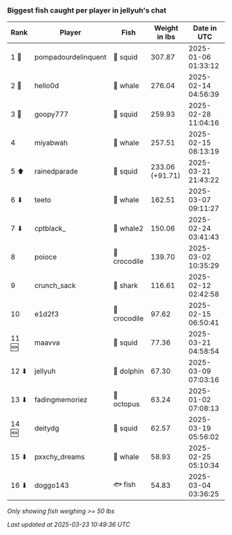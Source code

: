 ### Biggest fish caught per player in jellyuh's chat
| Rank | Player | Fish | Weight in lbs | Date in UTC |
|------|--------|-----------|---------|-----|
| 1 🥇  | pompadourdelinquent | 🦑 squid | 307.87 | 2025-01-06 01:33:12 |
| 2 🥈  | hello0d | 🐳 whale | 276.04 | 2025-02-14 04:56:39 |
| 3 🥉  | goopy777 | 🦑 squid | 259.93 | 2025-02-28 11:04:16 |
| 4  | miyabwah | 🐳 whale | 257.51 | 2025-02-15 08:13:19 |
| 5 ⬆ | rainedparade | 🦑 squid | 233.06 (+91.71) | 2025-03-21 21:43:22 |
| 6 ⬇ | teeto | 🐳 whale | 162.51 | 2025-03-07 09:11:27 |
| 7 ⬇ | cptblack_ | 🐋 whale2 | 150.06 | 2025-02-24 03:41:43 |
| 8  | poioce | 🐊 crocodile | 139.70 | 2025-03-02 10:35:29 |
| 9  | crunch_sack | 🦈 shark | 116.61 | 2025-02-12 02:42:58 |
| 10  | e1d2f3 | 🐊 crocodile | 97.62 | 2025-02-15 06:50:41 |
| 11 🆕 | maavva | 🦑 squid | 77.36 | 2025-03-21 04:58:54 |
| 12 ⬇ | jellyuh | 🐬 dolphin | 67.30 | 2025-03-09 07:03:16 |
| 13 ⬇ | fadingmemoriez | 🐙 octopus | 63.24 | 2025-01-02 07:08:13 |
| 14 🆕 | deitydg | 🦑 squid | 62.57 | 2025-03-19 05:56:02 |
| 15 ⬇ | pxxchy_dreams | 🐳 whale | 58.93 | 2025-02-25 05:10:34 |
| 16 ⬇ | doggo143 | 🐟 fish | 54.83 | 2025-03-04 03:36:25 |

_Only showing fish weighing >= 50 lbs_

_Last updated at 2025-03-23 10:49:36 UTC_
